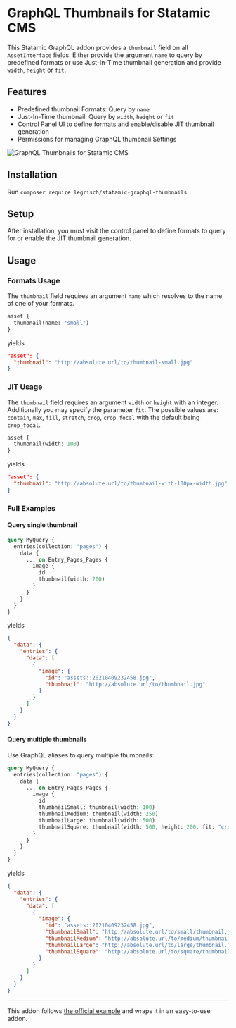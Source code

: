 # GraphQL Thumbnails for Statamic CMS

This Statamic GraphQL addon provides a `thumbnail` field on all `AssetInterface` fields. Either provide the argument `name` to query by predefined formats or use Just-In-Time thumbnail generation and provide `width`, `height` or `fit`.

## Features

- Predefined thumbnail Formats: Query by `name`
- Just-In-Time thumbnail: Query by `width`, `height` or `fit`
- Control Panel UI to define formats and enable/disable JIT thumbnail generation
- Permissions for managing GraphQL thumbnail Settings

![GraphQL Thumbnails for Statamic CMS](https://user-images.githubusercontent.com/46897060/116623211-2fd19000-a946-11eb-8d45-f8908499e542.png)

## Installation

Run `composer require legrisch/statamic-graphql-thumbnails`

## Setup

After installation, you must visit the control panel to define formats to query for or enable the JIT thumbnail generation.

## Usage

### Formats Usage

The `thumbnail` field requires an argument `name` which resolves to the name of one of your formats.

```graphql
asset {
  thumbnail(name: "small")
}
```

yields

```json
"asset": {
  "thumbnail": "http://absolute.url/to/thumbnail-small.jpg"
}
```

### JIT Usage

The `thumbnail` field requires an argument `width` or `height` with an integer. Additionally you may specify the parameter `fit`. The possible values are: `contain`, `max`, `fill`, `stretch`, `crop`, `crop_focal` with the default being `crop_focal`.

```graphql
asset {
  thumbnail(width: 100)
}
```

yields

```json
"asset": {
  "thumbnail": "http://absolute.url/to/thumbnail-with-100px-width.jpg"
}
```

### Full Examples

#### Query single thumbnail

```graphql
query MyQuery {
  entries(collection: "pages") {
    data {
      ... on Entry_Pages_Pages {
        image {
          id
          thumbnail(width: 200)
        }
      }
    }
  }
}
```

yields

```json
{
  "data": {
    "entries": {
      "data": [
        {
          "image": {
            "id": "assets::20210409232458.jpg",
            "thumbnail": "http://absolute.url/to/thumbnail.jpg"
          }
        }
      ]
    }
  }
}
```

#### Query multiple thumbnails

Use GraphQL aliases to query multiple thumbnails:

```graphql
query MyQuery {
  entries(collection: "pages") {
    data {
      ... on Entry_Pages_Pages {
        image {
          id
          thumbnailSmall: thumbnail(width: 100)
          thumbnailMedium: thumbnail(width: 250)
          thumbnailLarge: thumbnail(width: 500)
          thumbnailSquare: thumbnail(width: 500, height: 200, fit: "crop")
        }
      }
    }
  }
}
```

yields

```json
{
  "data": {
    "entries": {
      "data": [
        {
          "image": {
            "id": "assets::20210409232458.jpg",
            "thumbnailSmall": "http://absolute.url/to/small/thumbnail.jpg",
            "thumbnailMedium": "http://absolute.url/to/medium/thumbnail.jpg",
            "thumbnailLarge": "http://absolute.url/to/large/thumbnail.jpg",
            "thumbnailSquare": "http://absolute.url/to/square/thumbnail.jpg"
          }
        }
      ]
    }
  }
}
```

---

This addon follows [the official example](https://statamic.dev/graphql#custom-fields) and wraps it in an easy-to-use addon.
